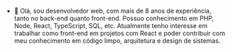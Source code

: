 
- 👋 Olá, sou desenvolvedor web, com mais de 8 anos de experiência, tanto no back-end quanto front-end. Possuo conhecimento em PHP, Node, React, TypeScript, SQL, etc. Atualmente tenho interesse em trabalhar como front-end em projetos com React e poder contribuir com meu conhecimento em código limpo, arquitetura e design de sistemas.




<!---
williamscalado/williamscalado is a ✨ special ✨ repository because its `README.md` (this file) appears on your GitHub profile.
You can click the Preview link to take a look at your changes.
--->
